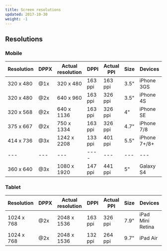 ```yaml
---
title: Screen resolutions
updated: 2017-10-30
weight: -1
---
```


## Resolutions

### Mobile

| Resolution | DPPX | Actual resolution | DPPI    | Actual PPI | Size | Devices      |
| ---        | ---  | ---               | ---     | ---        | ---  | ---          |
| 320 x 480  | @1x  | 320 x 480         | 163 ppi | 163 ppi    | 3.5" | iPhone 3GS   |
| 320 x 480  | @2x  | 640 x 960         | 163 ppi | 326 ppi    | 3.5" | iPhone 4S    |
| 320 x 568  | @2x  | 640 x 1136        | 163 ppi | 326 ppi    | 4"   | iPhone SE    |
| 375 x 667  | @2x  | 750 x 1334        | 163 ppi | 326 ppi    | 4.7" | iPhone 7/8   |
| 414 x 736  | @3x  | 1242 x 2208       | 133 ppi | 401 ppi    | 5.5" | iPhone 7+/8+ |
| ---        | ---  | ---               | ----    | ---        | ---  | ---          |
| 360 x 640  | @3x  | 1080 x 1920       | 147 ppi | 441 ppi    | 5"   | Galaxy S4    |

### Tablet

| Resolution | DPPX | Actual resolution | DPPI    | Actual PPI | Size | Devices          |
| ---        | ---- | ---               | ---     | ---        | ---- | ---              |
| 1024 x 768 | @2x  | 2048 x 1536       | 163 ppi | 326 ppi    | 7.9" | iPad Mini Retina |
| 1024 x 768 | @2x  | 2048 x 1536       | 132 ppi | 264 ppi    | 9.7" | iPad Air         |
